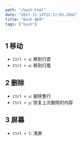 ```yaml
---
path: "/bash.html"
date: "2017-11-14T22:12:03.284Z"
title: "Bash 操作"
tags: ["bash"]
---
```


## 1 移动

* `Ctrl + a`: 移到行首
* `Ctrl + e`: 移到行尾

## 2 删除

* `Ctrl + u`: 删除整行
* `Ctrl + y`: 恢复上次删除的内容

## 3 屏幕

* `Ctrl + l`: 清屏
